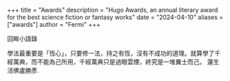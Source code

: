 +++
title = "Awards"
description = "Hugo Awards, an annual literary award for the best science fiction or fantasy works"
date = "2024-04-10"
aliases = ["awards"]
author = "Fermi"
+++

回眸小語錄

學法最重要是「恆心」，只要修一法，持之有恆，沒有不成功的道理。就算學了千經萬典，而不能為己所用，千經萬典只是過眼雲煙，終究是一堆糞士而己。
蓮生活佛盧勝彥.